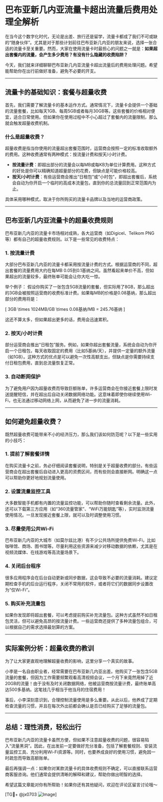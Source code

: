 # 巴布亚新几内亚流量卡超出流量后费用处理全解析

在当今这个数字化时代，无论是出差、旅行还是留学，流量卡都成了我们不可或缺的“随身伙伴”。尤其是对于那些计划前往巴布亚新几内亚的朋友来说，选择一张合适的流量卡至关重要。然而，大家在使用流量卡时最担心的问题之一就是：**如果超出套餐内的流量，会产生多少费用？有没有什么隐藏的收费陷阱？**

今天，我们就来详细聊聊巴布亚新几内亚流量卡超出流量后的费用处理问题。希望能帮助你在出行前做好准备，避免不必要的开支。

---

## 流量卡的基础知识：套餐与超量收费

首先，我们需要了解流量卡的基本运作方式。通常情况下，流量卡会提供一个基础的流量套餐，比如每天1GB、每周5GB或者每月30GB等。这些套餐的价格相对便宜，适合日常使用。但如果你在使用过程中不小心超过了套餐内的流量限制，那么就会触发超量收费机制。

### 什么是超量收费？
超量收费是指当你使用的流量超出套餐范围时，运营商会按照一定的标准收取额外的费用。这种收费通常有两种模式：按流量计费和按天/小时计费。

- **按流量计费**：即超出部分的流量会以每MB或每KB为单位计算费用。这种方式的好处是你可以精确知道超量部分的花费，但缺点是可能价格较高。
- **按天/小时计费**：有些运营商会推出“日租包”或“小时包”，即超出套餐后，系统会自动为你开启一个临时的高成本流量包，直到你的总流量回到正常范围内为止。

具体采用哪种模式，取决于你所购买的流量卡品牌以及当地的运营商政策。

---

## 巴布亚新几内亚流量卡的超量收费规则

巴布亚新几内亚的流量卡市场相对成熟，各大运营商（如Digicel、Telikom PNG等）都有自己的超量收费规则。以下是一些常见的收费特点：

### 1. **按流量计费**
大部分巴布亚新几内亚的流量卡都采用按流量计费的方式。根据运营商的不同，超出套餐的流量费用大约在每MB 0.05到0.1基纳之间。虽然看起来单价不高，但如果超出的流量较多，最终账单可能会让你大吃一惊。

举个例子：
假设你购买了一张包含5GB流量的套餐，但实际用了8GB，那么超出的3GB会被按照运营商的收费标准计费。如果每MB的价格是0.08基纳，那么超出部分的费用将是：

\[ 3GB \times 1024MB/GB \times 0.08基纳/MB = 245.76基纳 \]

这还不算太多，但如果超出更多的话，费用会迅速累积。

### 2. **按天/小时计费**
部分运营商会推出“日租包”服务。例如，如果你超出套餐流量，系统会自动为你开启一个日租包，每天收取固定的费用（比如5基纳/天），并提供一定量的额外流量（如1GB）。这种方式的优点是可以避免一次性高额支出，但缺点是你需要持续支付日租包费用，直到总流量恢复正常。

### 3. **自动断网保护**
为了避免用户因为超量收费而导致巨额账单，许多运营商会在你接近套餐上限时发送提醒短信，并在超出后自动关闭数据网络功能。这意味着即使你继续使用Wi-Fi，也无法通过移动网络上网，从而避免了进一步的流量消耗。

---

## 如何避免超量收费？

既然超量收费可能带来不小的经济压力，那么我们该如何防范呢？以下是一些实用的小技巧：

### 1. **提前了解套餐详情**
在购买流量卡之前，务必仔细阅读套餐说明，特别是关于超量收费的部分。有些运营商会在超出套餐后自动进入更高的资费区间，而有些则会直接断网。明确这一点可以帮助你更好地规划流量使用。

### 2. **设置流量监控工具**
大多数智能手机都有内置的流量监控功能，可以帮助你随时查看剩余流量。此外，还可以下载第三方应用（如“360流量管家”、“WiFi万能钥匙”等），实时监测流量使用情况。一旦发现接近套餐上限，就可以及时调整使用习惯。

### 3. **尽量使用公共Wi-Fi**
巴布亚新几内亚的大城市（如莫尔兹比港）有不少公共场所提供免费Wi-Fi，比如咖啡馆、商场、图书馆等。尽量利用这些资源来减少对移动数据的依赖，尤其是在视频流媒体、在线游戏等高流量场景下。

### 4. **关闭后台程序**
很多应用程序会在后台自动更新或同步数据，这会导致不必要的流量消耗。建议定期检查手机的后台运行程序，关闭不常用的软件，或者将它们的数据同步设置改为“仅Wi-Fi”。

### 5. **购买补充流量包**
如果你发现即将超出套餐，可以考虑提前购买补充流量包。这种方式虽然不如日租包灵活，但可以避免高昂的按流量计费。一些运营商还提供了多种流量包组合，可以根据自己的需求选择最划算的方案。

---

## 实际案例分析：超量收费的教训

为了让大家更直观地理解超量收费的影响，这里分享一个真实的故事。

小李是一名自由职业者，经常需要在巴布亚新几内亚出差。他购买了一张包含5GB流量的套餐，但因为工作需要频繁观看高清视频会议，一个月下来竟然用掉了近20GB的流量！由于没有及时关闭数据网络，他被运营商按流量计费，最终账单高达500多基纳。这笔钱几乎相当于他当月的住宿费用！

事后，小李深刻意识到，合理控制流量使用是多么重要。从此以后，他养成了定期检查流量的习惯，并且在每次外出前都会确认是否已经购买了足够的流量包。

---

## 总结：理性消费，轻松出行

巴布亚新几内亚的流量卡虽然方便，但如果不注意超量收费的问题，很容易陷入“流量黑洞”。因此，在出发前一定要做好充分准备，包括了解套餐规则、安装流量监控工具、充分利用Wi-Fi资源等。同时，也要养成良好的使用习惯，避免因一时疏忽而导致高额账单。

最后再强调一点：如果你对某款流量卡的具体收费规则不确定，可以直接联系运营商客服咨询。他们通常会提供清晰的解释和建议，帮助你做出明智的选择。

希望这篇文章能对你有所帮助！如果你还有其他疑问，欢迎在评论区留言讨论哦～

[TG💪+ @jx0703 ![Image](https://github.com/user-attachments/assets/dbca1d08-cadb-493c-b0ec-ad6f7a83f270)]